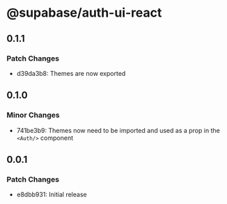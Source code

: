 # @supabase/auth-ui-react

## 0.1.1

### Patch Changes

- d39da3b8: Themes are now exported

## 0.1.0

### Minor Changes

- 741be3b9: Themes now need to be imported and used as a prop in the `<Auth/>` component

## 0.0.1

### Patch Changes

- e8dbb931: Initial release
